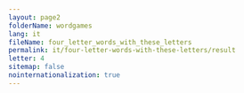 ```yaml
---
layout: page2
folderName: wordgames
lang: it
fileName: four_letter_words_with_these_letters
permalink: it/four-letter-words-with-these-letters/result
letter: 4
sitemap: false
nointernationalization: true   
---
```

